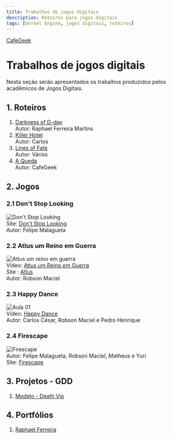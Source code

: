 ```yaml
---
title: Trabalhos de jogos digitais
description: Roteiros para jogos digitais
tags: [Unreal Engine, jogos digitais, roteiros]
---
```


[CafeGeek](http://cafegeek.eti.br)
# Trabalhos de jogos digitais
Nesta seção serão apresentados os trabalhos produzidos pelos acadêmicos de Jogos Digitais.

## 1. Roteiros
1. [Darkness of D-day](darkness_of_day.html)         
    Autor: Raphael Ferreira Martins
1. [Killer Hotel](killer_hotel.html)    
    Autor: Carlos
1. [Lines of Fate](lines_of_fate.html)    
    Autor: Vários
1. [A Queda](#)   
  Autor: CafeGeek

## 2. Jogos

### 2.1 Don't Stop Looking
![Don't Stop Looking](https://m.gjcdn.net/game-screenshot/300/4621714-ux45ttaz-v4.webp)   
Site: [Don't Stop Looking ](https://gamejolt.com/games/dontstoplooking/557220)   
Autor: Felipe Malagueta

### 2.2 Atlus um Reino em Guerra          
![Atlus um reino em guerra](https://m.gjcdn.net/game-screenshot/400/4796418-naut7iug-v4.webp)               
Vídeo: [Atlus um Reino em Guerra](https://www.youtube.com/watch?v=pu4LWLRCIKk)    
Site : [Atlus](https://gamejolt.com/games/atlus/557935)     
Autor: Robson Maciel

### 2.3 Happy Dance       
![Aula 01](http://img.youtube.com/vi/pegQzuS_Qr8/0.jpg)         
Vídeo: [Happy Dance](https://www.youtube.com/watch?v=pegQzuS_Qr8&t=99s)       
Autor: Carlos César, Robson Maciel e Pedro Henrique

### 2.4 Firescape         
![Firescape](https://m.gjcdn.net/game-screenshot/300/2270444-dew2tkfe-v4.webp)            
Autor: Felipe Malagueta, Robson Maciel, Matheus e Yuri        
Site: [Firescape](https://gamejolt.com/games/firescape/430743)    


## 3. Projetos - GDD
1. [Modelo - Death Vip](modelo_gdd_death_vip.html)

## 4. Portfólios
1. [Raphael Ferreira](https://www.behance.net/raphaelferreira10)  
